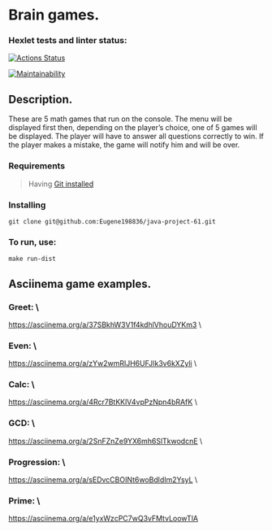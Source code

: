 # Brain games.

### Hexlet tests and linter status:
[![Actions Status](https://github.com/Eugene198836/java-project-61/actions/workflows/hexlet-check.yml/badge.svg)](https://github.com/Eugene198836/java-project-61/actions)

[![Maintainability](https://api.codeclimate.com/v1/badges/1f60b856186bc6589473/maintainability)](https://codeclimate.com/github/Eugene198836/java-project-61/maintainability)



## Description. ##

These are 5 math games that run on the console. The menu will be displayed first
then, depending on the player’s choice, one of 5 games will be displayed. The player will have to answer all questions correctly to win. If the player makes a mistake, the game will notify him and will be over. 

### Requirements ###

> Having [Git installed](https://git-scm.com/book/en/v2/Getting-Started-Installing-Git)

### Installing ###

```
git clone git@github.com:Eugene198836/java-project-61.git
```

### To run, use: ###

```
make run-dist
```

## Asciinema game examples. ##
### Greet: \
https://asciinema.org/a/37SBkhW3V1f4kdhlVhouDYKm3 \
### Even: \
https://asciinema.org/a/zYw2wmRlJH6UFJIk3v6kXZyli \
### Calc: \
https://asciinema.org/a/4Rcr7BtKKlV4vpPzNpn4bRAfK \
### GCD: \
https://asciinema.org/a/2SnFZnZe9YX6mh6SlTkwodcnE \
### Progression: \
https://asciinema.org/a/sEDvcCBOINt6woBdldIm2YsyL \
### Prime: \
https://asciinema.org/a/e1yxWzcPC7wQ3vFMtvLoowTlA

